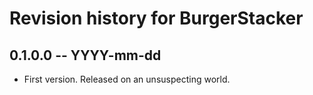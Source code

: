 # Revision history for BurgerStacker

## 0.1.0.0 -- YYYY-mm-dd

* First version. Released on an unsuspecting world.
